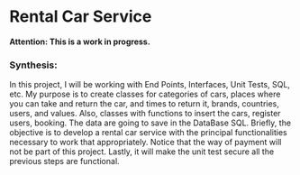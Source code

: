 # Rental Car Service

**Attention: This is a work in progress.**


### Synthesis:
In this project, I will be working with End Points, Interfaces, Unit Tests, SQL, etc. 
My purpose is to create classes for categories of cars, places where you can take and return the car, and times to return it, brands, countries, users, and values.  Also, classes with functions to insert the cars, register users, booking. 
The data are going to save in the DataBase SQL. 
Briefly, the objective is to develop a rental car service with the principal functionalities necessary to work that appropriately. 
Notice that the way of payment will not be part of this project.
Lastly, it will make the unit test secure all the previous steps are functional.